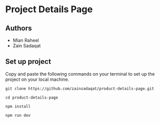 # Project Details Page               
         
## Authors           
- Mian Raheel                   
- Zain Sadaqat                 
  
## Set up project       
Copy and paste the following commands on your terminal to set up the project on your local machine.   
 
```
git clone https://github.com/zainsadaqat/product-details-page.git 
```

```
cd product-details-page
```

```
npm install
```

```
npm run dev
```
